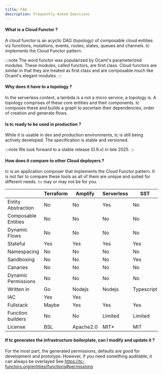 ```yaml
---
title: FAQ
description: Frequently Asked Questions
---
```


#### What is a Cloud Functor ?
A cloud functor is an acyclic DAG (topology) of composable cloud entities viz functions, mutations, events, routes, states, queues and channels. tc implements the Cloud Functor pattern.

:::note
The word functor was popularized by Ocaml's parameterized modules. These modules, called functors, are first class. Cloud functors are similar in that they are treated as first class and are composable much like Ocaml's elegant modules.
:::

#### Why does it have to a topology ?

In the serverless context, a lambda is a not a micro service, a topology is. A topology comprises of these core entities and their components. tc composes these and builds a graph to ascertain their dependencies, order of creation and generate flows.


#### Is tc ready to be used in production ?

While it is usable in dev and production environments, tc is still being actively developed. The specification is stable and versioned.

:::note
We look forward to a stable release (0.9.x) in late 2025.
:::

#### How does it compare to other Cloud deployers ?

tc is an application composer that implements the Cloud Functor pattern. It is not fair to compare these tools as all of them are unique and suited for different needs. `tc` may or may not be for you.


|                     | Terraform | Amplify   | Serverless | SST        | tc            |
|---------------------|-----------|-----------|------------|------------|---------------|
| Entity Abstraction  | No        | No        | Yes        | No         | Yes           |
| Composable Entities | No        | No        | No         | No         | Yes           |
| Dynamic Flows       | No        | No        | No         | No         | Yes           |
| Stateful            | Yes       | Yes       | Yes        | Yes        | No            |
| Namespacing         | No        | No        | No         | No         | Yes           |
| Sandboxing          | No        | No        | No         | Yes        | Yes           |
| Canaries            | No        | No        | No         | No         | Yes           |
| Dynamic Permissions | No        | No        | No         | No         | Yes           |
| Written in          | Go        | Nodejs    | Nodejs     | Typescript | Rust          |
| IAC                 | Yes       | Yes       |            |            | No            |
| Fullstack           | Maybe     | Yes       | Yes        | Yes        | Yes           |
| Function builders   | No        | No        | Limited    | Limited    | Sophisticated |
| License             | BSL       | Apache2.0 | MIT*       | MIT        | MIT           |




#### If tc generates the infrastructure boilerplate, can I modify and update it ?

For the most part,  the generated permissions, defaults are good for development and prototype. However, if you need something auditable, it can always be overlayed See https://tc-functors.org/entities/functions#permissions
